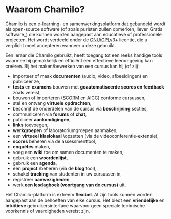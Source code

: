 # Waarom Chamilo?

Chamilo is een e-learning- en samenwerkingsplatform dat gebundeld wordt als open-source software \(of zoals puristen zullen opmerken, liever_Gratis software_\) die kunnen worden aangepast aan educatieve of professionele projecten. Het wordt verdeeld onder de [GNU/](http://fr.wikipedia.org/wiki/Licence_publique_générale_GNU)[GPL](http://fr.wikipedia.org/wiki/Licence_publique_générale_GNU)[v](http://fr.wikipedia.org/wiki/Licence_publique_générale_GNU)3+ licentie, die u verplicht moet accepteren wanneer u deze gebruikt.

Een leraar die Chamilo gebruikt, heeft toegang tot een reeks handige tools waarmee hij gemakkelijk en efficiënt een effectieve leeromgeving kan creëren. Bij het maken/bewerken van een cursus kan hij \(of zij\):

* importeer of maak **documenten** \(audio, video, afbeeldingen\) en publiceer ze,
* **tests** en **examens** bouwen met **geautomatiseerde scores en feedback** zoals vereist,
* bouwen of importeren \([SCORM](http://fr.wikipedia.org/wiki/Sharable_Content_Object_Reference_Model) en [AICC](http://fr.wikipedia.org/wiki/Aviation_Industry_CBT_Committee)\) conforme cursussen,
* stel en ontvang **virtuele opdrachten**,
* beschrijf de onderdelen van de cursus via **beschrijving** secties,
* communiceren via **forums** of **chat**,
* publiceer **aankondigingen**,
* **links** toevoegen,
* **werkgroepen** of laboratoriumgroepen aanmaken,
* een **virtueel klaslokaal** \opzetten (via de videoconferentie-extensie\),
* **scores** beheren via de assessmenttool,
* **enquêtes** maken,
* voeg een **wiki** toe om samen documenten te maken,
* gebruik een **woordenlijst**,
* gebruik een **agenda**,
* een **project** \beheren (via de **blog** tool\),
* schakel **tracking** van studenten in uw cursussen in,
* registreer **aanwezigheden**,
* werk **een lesdagboek \(voortgang van de cursus\)** uit.

Het Chamilo-platform is extreem **flexibel**. Al zijn tools kunnen worden aangepast aan de behoeften van elke cursus. Het biedt een **vriendelijke** en **intuïtieve** gebruikersinterface waarvoor geen speciale technische voorkennis of vaardigheden vereist zijn.

